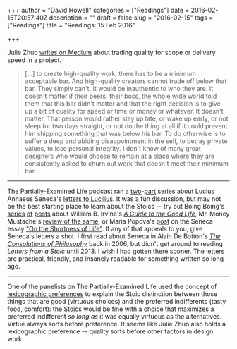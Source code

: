 +++
author = "David Howell"
categories = ["Readings"]
date = 2016-02-15T20:57:40Z
description = ""
draft = false
slug = "2016-02-15"
tags = ["Readings"]
title = "Readings: 15 Feb 2016"

+++


Julie Zhuo [writes on Medium](https://medium.com/the-year-of-the-looking-glass/quality-is-not-a-tradeoff-bcddf7c85553#.g8nmybyt1) about trading quality for scope or delivery speed in a project.

> [...] to create high-quality work, there has to be a minimum acceptable bar. And high-quality creators cannot trade off below that bar. They simply can't. It would be inauthentic to who they are. It doesn't matter if their peers, their boss, the whole wide world told them that this bar didn't matter and that the right decision is to give up a bit of quality for speed or time or money or whatever. It doesn't matter. That person would rather stay up late, or wake up early, or not sleep for two days straight, or not do the thing at all if it could prevent him shipping something that was below his bar. To do otherwise is to suffer a deep and abiding disappointment in the self, to betray private values, to lose personal integrity. I don't know of many great designers who would choose to remain at a place where they are consistently asked to churn out work that doesn't meet their minimum bar.

---

The Partially-Examined Life podcast ran a [two](http://www.partiallyexaminedlife.com/2016/01/25/ep132-1-seneca/)-[part](http://www.partiallyexaminedlife.com/2016/02/01/ep132-2-seneca/) series about Lucius Annaeus Seneca's [letters to Lucilius](http://www.amazon.com/Letters-Penguin-Classics-Lucius-Annaeus/dp/0140442103). It was a fun discussion, but may not be the best starting place to learn about the Stoics -- try out Boing Boing's [series](http://boingboing.net/2010/10/27/twenty-first-century-2.html) [of](http://boingboing.net/2010/10/29/twenty-first-century-3.html) [posts](http://boingboing.net/2010/11/01/twenty-first-century-4.html) about William B. Irvine's [_A Guide to the Good Life_](http://www.amazon.com/Guide-Good-Life-Ancient-Stoic/dp/0195374614 "A Guide to the Good Life"), Mr. Money Mustache's [review of the same](http://www.mrmoneymustache.com/2011/10/02/what-is-stoicism-and-how-can-it-turn-your-life-to-solid-gold/ "What is Stoicism and How Can it Turn your Life to Solid Gold?"), or Maria Popova's [post](https://www.brainpickings.org/2014/09/01/seneca-on-the-shortness-of-life/) on the Seneca essay ["On the Shortness of Life"](http://forumromanum.org/literature/seneca_younger/brev_e.html "On the Shortness of Life"). If any of that appeals to you, give Seneca's letters a shot. I first read about Seneca in Alain De Botton's [_The Consolations of Philosophy_](http://www.amazon.com/The-Consolations-Philosophy-Alain-Botton/dp/0679779175 "The Consolations of Philosophy") back in 2006, but didn't get around to reading _Letters from a Stoic_ until 2013. I wish I had gotten there sooner. The letters are practical, friendly, and insanely readable for something written so long ago.

---

One of the panelists on The Partially-Examined Life used the concept of [lexicographic preferences](https://en.wikipedia.org/wiki/Lexicographic_preferences) to explain the Stoic distinction between those things that are good (virtuous choices) and the preferred indifferents (tasty food, comfort): the Stoics would be fine with a choice that maximizes a preferred indifferent _so long as_ it was equally virtuous as the alternatives. Virtue always sorts before preference. It seems like Julie Zhuo also holds a lexicographic preference -- quality sorts before other factors in design work.

